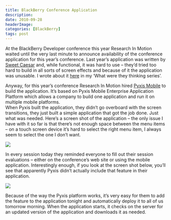 ```yaml
---
title: BlackBerry Conference Application
description: 
date: 2010-09-28
headerImage: 
categories: [BlackBerry]
tags: post
---
```


At the BlackBerry Developer conference this year Research In Motion waited until the very last minute to announce availability of the conference application for this year’s conference. Last year’s application was written by [Sweet Caesar](http://www.sweetcaesar.com/) and, while functional, it was hard to use – they’d tried too hard to build in all sorts of screen effects and because of it the application was unusable. I wrote about it [here](index.php/blackberry/how-not-to-blackberry-java.html) in my ‘What were they thinking series’.

Anyway, for this year’s conference Research In Motion hired [Pyxis Mobile](http://pyxismobile.com/) to build the application. It’s based on Pyxis Mobile Enterprise Application Platform which allows a company to build one application and run it on multiple mobile platforms.  
When Pyxis built the application, they didn’t go overboard with the screen transitions, they just built a simple application that got the job done. Just what was needed. Here’s a screen shot of the application – the only issue I have with it so far is that there’s not enough space between the menu items – on a touch screen device it’s hard to select the right menu item, I always seem to select the one I don’t want.

![](images/stories/screenshot-sep2710-103132a.jpg)

In every session today they reminded everyone to fill out their session evaluations – either on the conference’s web site or using the mobile application. Interestingly enough, if you look at the screen shot below, you’ll see that apparently Pyxis didn’t actually include that feature in their application.

![](images/stories/screenshot-sep2710-103313a.jpg)

Because of the way the Pyxis platform works, it’s very easy for them to add the feature to the application tonight and automatically deploy it to all of us tomorrow morning. When the application starts, it checks on the server for an updated version of the application and downloads it as needed.